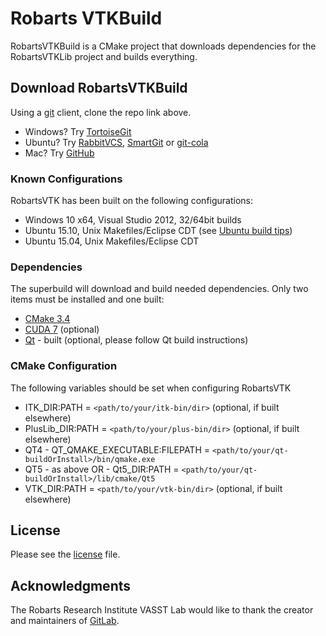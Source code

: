 # Robarts VTKBuild

RobartsVTKBuild is a CMake project that downloads dependencies for the RobartsVTKLib project and builds everything.

## Download RobartsVTKBuild

Using a [git](https://en.wikipedia.org/wiki/Git_(software)) client, clone the repo link above.
* Windows? Try [TortoiseGit](https://tortoisegit.org/download/)
* Ubuntu? Try [RabbitVCS](http://rabbitvcs.org/), [SmartGit](http://www.syntevo.com/smartgit/) or [git-cola](http://git-cola.github.io/downloads.html)
* Mac? Try [GitHub](https://desktop.github.com/)

### Known Configurations
RobartsVTK has been built on the following configurations:
* Windows 10 x64, Visual Studio 2012, 32/64bit builds
* Ubuntu 15.10, Unix Makefiles/Eclipse CDT (see [Ubuntu build tips](ubuntu.md))
* Ubuntu 15.04, Unix Makefiles/Eclipse CDT

### Dependencies
The superbuild will download and build needed dependencies. Only two items must be installed and one built:
* [CMake 3.4](https://cmake.org/download/)
* [CUDA 7](https://developer.nvidia.com/cuda-downloads) (optional)
* [Qt](http://download.qt.io/archive/qt/) - built (optional, please follow Qt build instructions)

### CMake Configuration
The following variables should be set when configuring RobartsVTK
* ITK_DIR:PATH = `<path/to/your/itk-bin/dir>` (optional, if built elsewhere)
* PlusLib_DIR:PATH = `<path/to/your/plus-bin/dir>` (optional, if built elsewhere)
* QT4 - QT_QMAKE_EXECUTABLE:FILEPATH = `<path/to/your/qt-buildOrInstall>/bin/qmake.exe`
* QT5 - as above OR - Qt5_DIR:PATH = `<path/to/your/qt-buildOrInstall>/lib/cmake/Qt5`
* VTK_DIR:PATH = `<path/to/your/vtk-bin/dir>` (optional, if built elsewhere)

## License
Please see the [license](LICENSE.md) file.

## Acknowledgments
The Robarts Research Institute VASST Lab would like to thank the creator and maintainers of [GitLab](https://about.gitlab.com/).